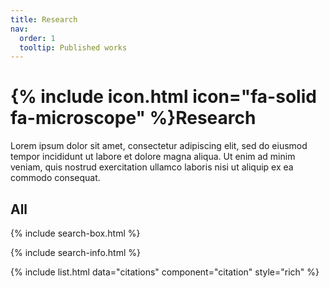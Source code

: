 ```yaml
---
title: Research
nav:
  order: 1
  tooltip: Published works
---
```


# {% include icon.html icon="fa-solid fa-microscope" %}Research

Lorem ipsum dolor sit amet, consectetur adipiscing elit, sed do eiusmod tempor incididunt ut labore et dolore magna aliqua.
Ut enim ad minim veniam, quis nostrud exercitation ullamco laboris nisi ut aliquip ex ea commodo consequat.

<!-- {% include section.html %} -->

<!-- ## Highlighted

{% include citation.html lookup="Open collaborative writing with Manubot" style="rich" %} -->

<!-- {% include section.html %} -->

## All

{% include search-box.html %}

{% include search-info.html %}

{% include list.html data="citations" component="citation" style="rich" %}
